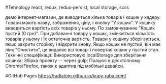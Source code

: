 #Tehnology
react, redux, redux-persist, local storage, scss

демо інтернет-магазин, де виводиться кілька товарів і кошик у хедеру.
Товари мають назву, зображення, ціну, і кнопку "У кошик".
У кошику виводиться вартість всіх товарів у ньому. По замовчуванню "Кошик пустий (0 грн)". При добаванні товару у кошик, змінюється кількість товарів у ньому і їх остаточна вартість.
Товари у кошику зберігаються, якшо закрити сторінку і відкрити знову.
Якщо кошик не пустий, він має лінк "Очистити", це видаляє всі товарі і повертає кошик у пустий стан.
Технічні специфікації:
Використовую localStorage для зберігання кошика;
Збірка проекту -- через gulp;
Працює в десктопному Chrome/Firefox, також є адаптив під мобільні девайси.

#GitHub Pages
https://radiatom.github.io/kupy-raba.com/
